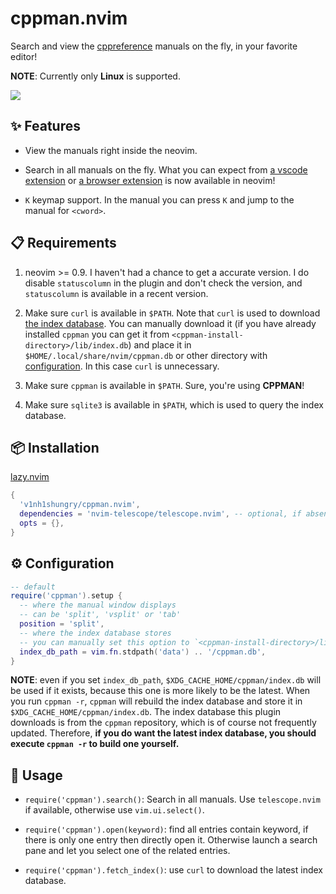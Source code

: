 # cppman.nvim

Search and view the [cppreference](https://en.cppreference.com/) manuals on the fly, in your favorite editor!

**NOTE**: Currently only **Linux** is supported.

<img src="https://user-images.githubusercontent.com/98312435/256980587-be86148a-1e35-4b2a-85d0-f905782746ab.gif" />

## ✨ Features

* View the manuals right inside the neovim.

* Search in all manuals on the fly. What you can expect from [a vscode extension](https://github.com/Guyutongxue/VSC_CppReference) or [a browser extension](https://github.com/huhu/cpp-search-extension) is now available in neovim!

* `K` keymap support. In the manual you can press `K` and jump to the manual for `<cword>`.

## 📋 Requirements

1. neovim >= 0.9. I haven't had a chance to get a accurate version. I do disable `statuscolumn` in the plugin and don't check the version, and `statuscolumn` is available in a recent version.

2. Make sure `curl` is available in `$PATH`. Note that `curl` is used to download [the index database](https://raw.githubusercontent.com/aitjcize/cppman/master/cppman/lib/index.db). You can manually download it (if you have already installed `cppman` you can get it from `<cppman-install-directory>/lib/index.db`) and place it in `$HOME/.local/share/nvim/cppman.db` or other directory with [configuration](#Configuration). In this case `curl` is unnecessary.

3. Make sure `cppman` is available in `$PATH`. Sure, you're using **CPPMAN**!

4. Make sure `sqlite3` is available in `$PATH`, which is used to query the index database.

## 📦 Installation

[lazy.nvim](https://github.com/folke/lazy.nvim)
```lua
{
  'v1nh1shungry/cppman.nvim',
  dependencies = 'nvim-telescope/telescope.nvim', -- optional, if absent `vim.ui.select()` will be used
  opts = {},
}
```

## ⚙️ Configuration

```lua
-- default
require('cppman').setup {
  -- where the manual window displays
  -- can be 'split', 'vsplit' or 'tab'
  position = 'split',
  -- where the index database stores
  -- you can manually set this option to `<cppman-install-directory>/lib/index.db` to avoid downloading
  index_db_path = vim.fn.stdpath('data') .. '/cppman.db',
}
```

**NOTE**: even if you set `index_db_path`, `$XDG_CACHE_HOME/cppman/index.db` will be used if it exists, because this one is more likely to be the latest. When you run `cppman -r`, `cppman` will rebuild the index database and store it in `$XDG_CACHE_HOME/cppman/index.db`. The index database this plugin downloads is from the `cppman` repository, which is of course not frequently updated. Therefore, **if you do want the latest index database, you should execute `cppman -r` to build one yourself.**

## 🚀 Usage

* `require('cppman').search()`: Search in all manuals. Use `telescope.nvim` if available, otherwise use `vim.ui.select()`.

* `require('cppman').open(keyword)`: find all entries contain keyword, if there is only one entry then directly open it. Otherwise launch a search pane and let you select one of the related entries.

* `require('cppman').fetch_index()`: use `curl` to download the latest index database.
